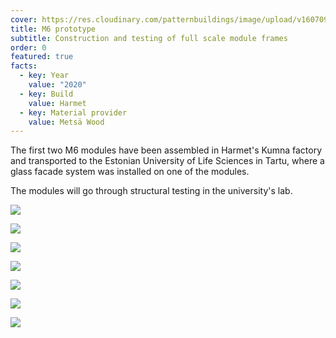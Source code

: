 ```yaml
---
cover: https://res.cloudinary.com/patternbuildings/image/upload/v1607094931/projects/prototype_01/PB_module_07_weyofz.jpg
title: M6 prototype
subtitle: Construction and testing of full scale module frames
order: 0
featured: true
facts:
  - key: Year
    value: "2020"
  - key: Build
    value: Harmet
  - key: Material provider
    value: Metsä Wood
---
```

The first two M6 modules have been assembled in Harmet's Kumna factory and transported to the Estonian University of Life Sciences in Tartu, where a glass facade system was installed on one of the modules. 

The modules will go through structural testing in the university's lab.

![](https://res.cloudinary.com/patternbuildings/image/upload/v1607094930/projects/prototype_01/PB_module_01_is1t0l.jpg)

![](https://res.cloudinary.com/patternbuildings/image/upload/v1607094930/projects/prototype_01/PB_module_02_qiujzr.jpg)

![](https://res.cloudinary.com/patternbuildings/image/upload/v1607094930/projects/prototype_01/PB_module_06_umyujq.jpg)

![](https://res.cloudinary.com/patternbuildings/image/upload/v1607094931/projects/prototype_01/PB_module_08_psg3iq.jpg)

![](https://res.cloudinary.com/patternbuildings/image/upload/v1607094930/projects/prototype_01/PB_module_03_zly3fs.jpg)

![](https://res.cloudinary.com/patternbuildings/image/upload/v1607094930/projects/prototype_01/PB_module_04_fgexwa.jpg)

![](https://res.cloudinary.com/patternbuildings/image/upload/v1607094930/projects/prototype_01/PB_module_05_y3gqn5.jpg)